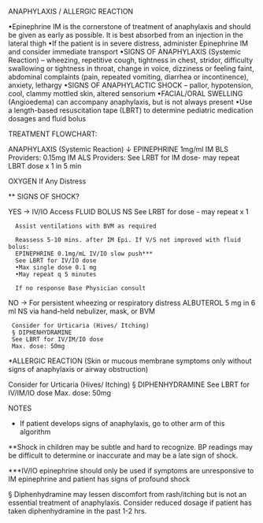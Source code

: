 ANAPHYLAXIS / ALLERGIC REACTION

•Epinephrine IM is the cornerstone of treatment of anaphylaxis and should be given as early as possible. It is best absorbed from an injection in the lateral thigh
•If the patient is in severe distress, administer Epinephrine IM and consider immediate transport
•SIGNS OF ANAPHYLAXIS (Systemic Reaction) – wheezing, repetitive cough, tightness in chest, stridor, difficulty swallowing or tightness in throat, change in voice, dizziness or feeling faint, abdominal complaints (pain, repeated vomiting, diarrhea or incontinence), anxiety, lethargy
•SIGNS OF ANAPHYLACTIC SHOCK – pallor, hypotension, cool, clammy mottled skin, altered sensorium
•FACIAL/ORAL SWELLING (Angioedema) can accompany anaphylaxis, but is not always present
•Use a length-based resuscitation tape (LBRT) to determine pediatric medication dosages and fluid bolus

TREATMENT FLOWCHART:

ANAPHYLAXIS (Systemic Reaction)
↓
EPINEPHRINE 1mg/ml IM
BLS Providers: 0.15mg IM
ALS Providers: See LRBT for IM dose-
may repeat LBRT dose x 1 in 5 min

OXYGEN
If Any Distress

** SIGNS OF SHOCK?

YES → IV/IO Access
      FLUID BOLUS NS
      See LRBT for dose - may repeat x 1
      
      Assist ventilations with BVM as required
      
      Reassess 5-10 mins. after IM Epi. If V/S not improved with fluid bolus:
      EPINEPHRINE 0.1mg/mL IV/IO slow push***
      See LBRT for IV/IO dose
      •Max single dose 0.1 mg
      •May repeat q 5 minutes
      
      If no response Base Physician consult

NO → For persistent wheezing or respiratory distress
     ALBUTEROL
     5 mg in 6 ml NS via hand-held nebulizer, mask, or BVM
     
     Consider for Urticaria (Hives/ Itching)
     § DIPHENHYDRAMINE
     See LBRT for IV/IM/IO dose
     Max. dose: 50mg

*ALLERGIC REACTION (Skin or mucous membrane symptoms only without signs of anaphylaxis or airway obstruction)

Consider for Urticaria (Hives/ Itching)
§ DIPHENHYDRAMINE
See LBRT for IV/IM/IO dose
Max. dose: 50mg

NOTES

* If patient develops signs of anaphylaxis, go to other arm of this algorithm

**Shock in children may be subtle and hard to recognize. BP readings may be difficult to determine or inaccurate and may be a late sign of shock.

***IV/IO epinephrine should only be used if symptoms are unresponsive to IM epinephrine and patient has signs of profound shock

§ Diphenhydramine may lessen discomfort from rash/itching but is not an essential treatment of anaphylaxis. Consider reduced dosage if patient has taken diphenhydramine in the past 1-2 hrs.

